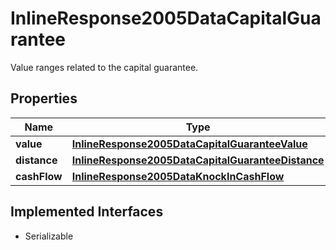 

# InlineResponse2005DataCapitalGuarantee

Value ranges related to the capital guarantee.

## Properties

Name | Type | Description | Notes
------------ | ------------- | ------------- | -------------
**value** | [**InlineResponse2005DataCapitalGuaranteeValue**](InlineResponse2005DataCapitalGuaranteeValue.md) |  |  [optional]
**distance** | [**InlineResponse2005DataCapitalGuaranteeDistance**](InlineResponse2005DataCapitalGuaranteeDistance.md) |  |  [optional]
**cashFlow** | [**InlineResponse2005DataKnockInCashFlow**](InlineResponse2005DataKnockInCashFlow.md) |  |  [optional]


## Implemented Interfaces

* Serializable


